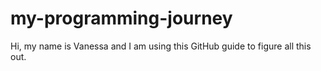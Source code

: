 # my-programming-journey

Hi, my name is Vanessa and I am using this GitHub guide to figure all this out.
